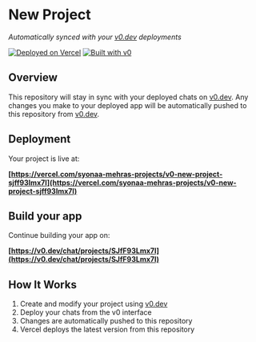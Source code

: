 # New Project

*Automatically synced with your [v0.dev](https://v0.dev) deployments*

[![Deployed on Vercel](https://img.shields.io/badge/Deployed%20on-Vercel-black?style=for-the-badge&logo=vercel)](https://vercel.com/syonaa-mehras-projects/v0-new-project-sjff93lmx7l)
[![Built with v0](https://img.shields.io/badge/Built%20with-v0.dev-black?style=for-the-badge)](https://v0.dev/chat/projects/SJfF93Lmx7l)

## Overview

This repository will stay in sync with your deployed chats on [v0.dev](https://v0.dev).
Any changes you make to your deployed app will be automatically pushed to this repository from [v0.dev](https://v0.dev).

## Deployment

Your project is live at:

**[https://vercel.com/syonaa-mehras-projects/v0-new-project-sjff93lmx7l](https://vercel.com/syonaa-mehras-projects/v0-new-project-sjff93lmx7l)**

## Build your app

Continue building your app on:

**[https://v0.dev/chat/projects/SJfF93Lmx7l](https://v0.dev/chat/projects/SJfF93Lmx7l)**

## How It Works

1. Create and modify your project using [v0.dev](https://v0.dev)
2. Deploy your chats from the v0 interface
3. Changes are automatically pushed to this repository
4. Vercel deploys the latest version from this repository
